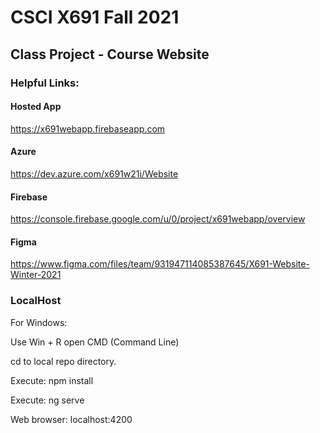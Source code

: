 # CSCI X691 Fall 2021
## Class Project - Course Website

### Helpful Links:
#### Hosted App
https://x691webapp.firebaseapp.com

#### Azure
https://dev.azure.com/x691w21i/Website

#### Firebase
https://console.firebase.google.com/u/0/project/x691webapp/overview

#### Figma
https://www.figma.com/files/team/931947114085387645/X691-Website-Winter-2021


### LocalHost

For Windows:

Use Win + R open CMD (Command Line)  

cd to local repo directory. 

Execute: npm install  

Execute: ng serve  

Web browser: localhost:4200
